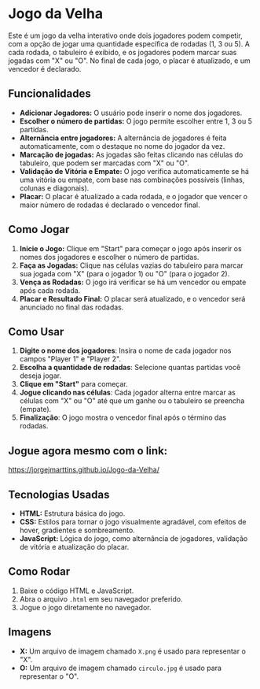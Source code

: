 # Jogo da Velha

Este é um jogo da velha interativo onde dois jogadores podem competir, com a opção de jogar uma quantidade específica de rodadas (1, 3 ou 5). A cada rodada, o tabuleiro é exibido, e os jogadores podem marcar suas jogadas com "X" ou "O". No final de cada jogo, o placar é atualizado, e um vencedor é declarado.

## Funcionalidades

- **Adicionar Jogadores:** O usuário pode inserir o nome dos jogadores.
- **Escolher o número de partidas:** O jogo permite escolher entre 1, 3 ou 5 partidas.
- **Alternância entre jogadores:** A alternância de jogadores é feita automaticamente, com o destaque no nome do jogador da vez.
- **Marcação de jogadas:** As jogadas são feitas clicando nas células do tabuleiro, que podem ser marcadas com "X" ou "O".
- **Validação de Vitória e Empate:** O jogo verifica automaticamente se há uma vitória ou empate, com base nas combinações possíveis (linhas, colunas e diagonais).
- **Placar:** O placar é atualizado a cada rodada, e o jogador que vencer o maior número de rodadas é declarado o vencedor final.

## Como Jogar

1. **Inicie o Jogo:** Clique em "Start" para começar o jogo após inserir os nomes dos jogadores e escolher o número de partidas.
2. **Faça as Jogadas:** Clique nas células vazias do tabuleiro para marcar sua jogada com "X" (para o jogador 1) ou "O" (para o jogador 2).
3. **Vença as Rodadas:** O jogo irá verificar se há um vencedor ou empate após cada rodada.
4. **Placar e Resultado Final:** O placar será atualizado, e o vencedor será anunciado no final das rodadas.

## Como Usar

1. **Digite o nome dos jogadores**: Insira o nome de cada jogador nos campos "Player 1" e "Player 2".
2. **Escolha a quantidade de rodadas**: Selecione quantas partidas você deseja jogar.
3. **Clique em "Start"** para começar.
4. **Jogue clicando nas células**: Cada jogador alterna entre marcar as células com "X" ou "O" até que um ganhe ou o tabuleiro se preencha (empate).
5. **Finalização**: O jogo mostra o vencedor final após o término das rodadas.

## Jogue agora mesmo com o link:
https://jorgejmarttins.github.io/Jogo-da-Velha/

## Tecnologias Usadas

- **HTML:** Estrutura básica do jogo.
- **CSS:** Estilos para tornar o jogo visualmente agradável, com efeitos de hover, gradientes e sombreamento.
- **JavaScript:** Lógica do jogo, como alternância de jogadores, validação de vitória e atualização do placar.

## Como Rodar

1. Baixe o código HTML e JavaScript.
2. Abra o arquivo `.html` em seu navegador preferido.
3. Jogue o jogo diretamente no navegador.

## Imagens

- **X:** Um arquivo de imagem chamado `X.png` é usado para representar o "X".
- **O:** Um arquivo de imagem chamado `circulo.jpg` é usado para representar o "O".
